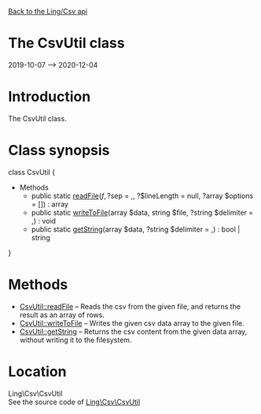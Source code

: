 [Back to the Ling/Csv api](https://github.com/lingtalfi/Csv/blob/master/doc/api/Ling/Csv.md)



The CsvUtil class
================
2019-10-07 --> 2020-12-04






Introduction
============

The CsvUtil class.



Class synopsis
==============


class <span class="pl-k">CsvUtil</span>  {

- Methods
    - public static [readFile](https://github.com/lingtalfi/Csv/blob/master/doc/api/Ling/Csv/CsvUtil/readFile.md)($f, ?$sep = ,, ?$lineLength = null, ?array $options = []) : array
    - public static [writeToFile](https://github.com/lingtalfi/Csv/blob/master/doc/api/Ling/Csv/CsvUtil/writeToFile.md)(array $data, string $file, ?string $delimiter = ,) : void
    - public static [getString](https://github.com/lingtalfi/Csv/blob/master/doc/api/Ling/Csv/CsvUtil/getString.md)(array $data, ?string $delimiter = ,) : bool | string

}






Methods
==============

- [CsvUtil::readFile](https://github.com/lingtalfi/Csv/blob/master/doc/api/Ling/Csv/CsvUtil/readFile.md) &ndash; Reads the csv from the given file, and returns the result as an array of rows.
- [CsvUtil::writeToFile](https://github.com/lingtalfi/Csv/blob/master/doc/api/Ling/Csv/CsvUtil/writeToFile.md) &ndash; Writes the given csv data array to the given file.
- [CsvUtil::getString](https://github.com/lingtalfi/Csv/blob/master/doc/api/Ling/Csv/CsvUtil/getString.md) &ndash; Returns the csv content from the given data array, without writing it to the filesystem.





Location
=============
Ling\Csv\CsvUtil<br>
See the source code of [Ling\Csv\CsvUtil](https://github.com/lingtalfi/Csv/blob/master/CsvUtil.php)



